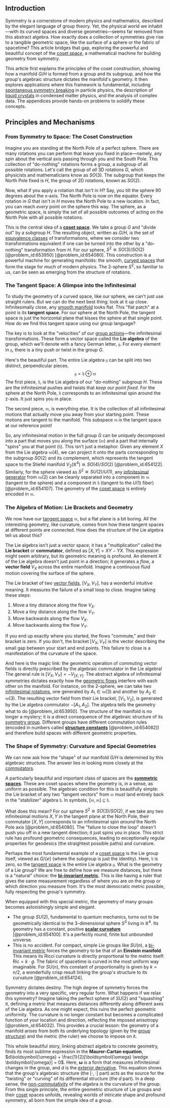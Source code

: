 ## Introduction
Symmetry is a cornerstone of modern physics and mathematics, described by the elegant language of group theory. Yet, the physical world we inhabit—with its curved spaces and diverse geometries—seems far removed from this abstract algebra. How exactly does a collection of symmetries give rise to a tangible geometric space, like the surface of a sphere or the fabric of spacetime? This article bridges that gap, exploring the powerful and beautiful concept of the [coset space](@article_id:179965), a mathematical machine for building geometry from symmetry.

This article first explains the principles of the coset construction, showing how a manifold $G/H$ is formed from a group and its subgroup, and how the group's algebraic structure dictates the manifold's geometry. It then explores applications where this framework is fundamental, including [spontaneous symmetry breaking](@article_id:140470) in particle physics, the description of [liquid crystals](@article_id:147154) in condensed matter physics, and the analysis of complex data. The appendices provide hands-on problems to solidify these concepts.

## Principles and Mechanisms

### From Symmetry to Space: The Coset Construction

Imagine you are standing at the North Pole of a perfect sphere. There are many rotations you can perform that leave you fixed in place—namely, any spin about the vertical axis passing through you and the South Pole. This collection of "do-nothing" rotations forms a group, a subgroup of all possible rotations. Let's call the group of *all* 3D rotations $G$, which physicists and mathematicians know as $SO(3)$. The subgroup that keeps the North Pole fixed is $H$, the group of 2D rotations, known as $SO(2)$.

Now, what if you apply a rotation that *isn't* in $H$? Say, you tilt the sphere 90 degrees about the x-axis. The North Pole is now on the equator. Every rotation in $G$ that isn't in $H$ moves the North Pole to a new location. In fact, you can reach *every* point on the sphere this way. The sphere, as a geometric space, is simply the set of all possible outcomes of acting on the North Pole with all possible rotations.

This is the central idea of a **[coset space](@article_id:179965)**. We take a group $G$ and "divide out" by a subgroup $H$. The resulting object, written as $G/H$, is the set of [equivalence classes](@article_id:155538) of transformations, where we consider two transformations equivalent if one can be turned into the other by a "do-nothing" transformation from $H$. For our sphere, $S^2 \cong SO(3)/SO(2)$ [@problem_id:653950] [@problem_id:654080]. This construction is a powerful machine for generating manifolds: the smooth, [curved spaces](@article_id:203841) that form the stage for much of modern physics. The 2-sphere $S^2$, so familiar to us, can be seen as emerging from the structure of rotations.

### The Tangent Space: A Glimpse into the Infinitesimal

To study the geometry of a curved space, like our sphere, we can't just use straight rulers. But we can do the next best thing: look at it up close. Infinitesimally close, any [smooth manifold](@article_id:156070) looks flat. This "flat patch" at a point is its **tangent space**. For our sphere at the North Pole, the tangent space is just the horizontal plane that kisses the sphere at that single point. How do we find this tangent space using our group language?

The key is to look at the "velocities" of our [group actions](@article_id:268318)—the infinitesimal transformations. These form a vector space called the **Lie algebra** of the group, which we'll denote with a fancy German letter, $\mathfrak{g}$. For every element in $\mathfrak{g}$, there is a tiny push or twist in the group $G$.

Here's the beautiful part. The entire Lie algebra $\mathfrak{g}$ can be split into two distinct, perpendicular pieces.
$$
\mathfrak{g} = \mathfrak{h} \oplus \mathfrak{m}
$$
The first piece, $\mathfrak{h}$, is the Lie algebra of our "do-nothing" subgroup $H$. These are the infinitesimal pushes and twists that *keep our point fixed*. For the sphere at the North Pole, $\mathfrak{h}$ corresponds to an infinitesimal spin around the z-axis. It just spins you in place.

The second piece, $\mathfrak{m}$, is everything else. It is the collection of all infinitesimal motions that actually move you away from your starting point. These motions are tangent to the manifold. This subspace $\mathfrak{m}$ *is* the tangent space at our reference point!

So, any infinitesimal motion in the full group $G$ can be uniquely decomposed into a part that moves you along the surface ($\mathfrak{m}$) and a part that internally "spins" you at that point ($\mathfrak{h}$). This isn't just a metaphor. Given any element $X$ from the Lie algebra $\mathfrak{so}(4)$, we can project it onto the parts corresponding to the subgroup $SO(2)$ and its complement, which represents the tangent space to the Stiefel manifold $V_2(\mathbb{R}^4) \cong SO(4)/SO(2)$ [@problem_id:654122]. Similarly, for the sphere viewed as $S^2 \cong SU(2)/U(1)$, any [infinitesimal generator](@article_id:269930) from $\mathfrak{su}(2)$ can be cleanly separated into a component in $\mathfrak{m}$ (tangent to the sphere) and a component in $\mathfrak{h}$ (tangent to the $U(1)$ fiber) [@problem_id:654107]. The geometry of the [coset space](@article_id:179965) is entirely encoded in $\mathfrak{m}$.

### The Algebra of Motion: Lie Brackets and Geometry

We now have our [tangent space](@article_id:140534) $\mathfrak{m}$, but a flat plane is a bit boring. All the interesting geometry, like curvature, comes from how these tangent spaces at different points are connected. How does the structure of the Lie algebra tell us about this?

The Lie algebra isn't just a vector space; it has a "multiplication" called the **Lie bracket** or **commutator**, defined as $[X, Y] = XY - YX$. This expression might seem arbitrary, but its geometric meaning is profound. An element $X$ of the Lie algebra doesn't just point in a direction; it generates a *flow*, a **vector field** $V_X$ across the entire manifold. Imagine a continuous fluid motion covering the surface of the sphere.

The Lie bracket of two [vector fields](@article_id:160890), $[V_X, V_Y]$, has a wonderful intuitive meaning. It measures the failure of a small loop to close. Imagine taking these steps:
1. Move a tiny distance along the flow $V_X$.
2. Move a tiny distance along the flow $V_Y$.
3. Move backwards along the flow $V_X$.
4. Move backwards along the flow $V_Y$.

If you end up exactly where you started, the flows "commute," and their bracket is zero. If you don't, the bracket $[V_X, V_Y]$ is the vector describing the small gap between your start and end points. This failure to close is a manifestation of the curvature of the space.

And here is the magic link: the geometric operation of commuting vector fields is directly prescribed by the algebraic commutator in the Lie algebra! The general rule is $[V_X, V_Y] = -V_{[X,Y]}$. The abstract algebra of infinitesimal symmetries dictates exactly how the [geometric flows](@article_id:198500) interfere with each other on the manifold. For instance, on the 2-sphere, we can take two [infinitesimal rotations](@article_id:166141), one generated by $A_1 \in \mathfrak{so}(3)$ and another by $A_2 \in \mathfrak{so}(3)$. The resulting vector field from their Lie bracket, $[V_1, V_2]$, is generated by the Lie algebra commutator $-[A_1, A_2]$. The algebra tells the geometry what to do [@problem_id:653950]. The structure of the manifold is no longer a mystery; it is a direct consequence of the algebraic structure of its [symmetry group](@article_id:138068). Different groups have different commutation rules (encoded in numbers called **[structure constants](@article_id:157466)** [@problem_id:654082]) and therefore build spaces with different geometric properties.

### The Shape of Symmetry: Curvature and Special Geometries

We can now ask how the "shape" of our manifold $G/H$ is determined by this algebraic structure. The answer lies in looking more closely at the [commutators](@article_id:158384).

A particularly beautiful and important class of spaces are the **[symmetric spaces](@article_id:181296)**. These are coset spaces where the geometry is, in a sense, as uniform as possible. The algebraic condition for this is beautifully simple: the Lie bracket of any two "tangent vectors" from $\mathfrak{m}$ must land entirely back in the "stabilizer" algebra $\mathfrak{h}$. In symbols, $[\mathfrak{m}, \mathfrak{m}] \subseteq \mathfrak{h}$.

What does this mean? For our sphere $S^2 \cong SO(3)/SO(2)$, if we take any two infinitesimal motions $X, Y$ in the tangent plane at the North Pole, their commutator $[X,Y]$ corresponds to an infinitesimal spin *around* the North Pole axis [@problem_id:654080]. The "failure to close the loop" doesn't push you off in a new tangent direction; it just spins you in place. This strict rule has profound geometric consequences, leading to exceptionally regular properties for geodesics (the straightest possible paths) and curvature.

Perhaps the most fundamental example of a [coset space](@article_id:179965) is the Lie group itself, viewed as $G/\{e\}$ (where the subgroup is just the identity). Here, $\mathfrak{h}$ is zero, so the [tangent space](@article_id:140534) is the entire Lie algebra $\mathfrak{g}$. What is the geometry of a Lie group? We are free to define how we measure distances, but there is a "natural" choice: the **[bi-invariant metric](@article_id:184348)**. This is like having a ruler that gives the same measurement regardless of where you are on the group or which direction you measure from. It's the most democratic metric possible, fully respecting the group's symmetry.

When equipped with this special metric, the geometry of many groups becomes astonishingly simple and elegant.
- The group $SU(2)$, fundamental to quantum mechanics, turns out to be geometrically identical to the 3-dimensional sphere $S^3$ living in $\mathbb{R}^4$. Its geometry has a constant, positive **[scalar curvature](@article_id:157053)** [@problem_id:654100]. It's a perfectly round, finite but unbounded universe.
- This is no accident. For compact, simple Lie groups like $SU(n)$, a [bi-invariant metric](@article_id:184348) forces the geometry to be that of an **Einstein manifold**. This means its Ricci curvature is directly proportional to the metric itself: $\text{Ric} = k \cdot g$. The fabric of spacetime is curved in the most uniform way imaginable. For $SU(n)$, this constant of proportionality is given by $k=n/2$, a wonderfully crisp result linking the group's structure to its curvature [@problem_id:654124].

Symmetry dictates destiny. The high degree of symmetry forces the geometry into a very specific, very regular form. What happens if we relax this symmetry? Imagine taking the perfect sphere of $SU(2)$ and "squashing" it, defining a metric that measures distances differently along different axes of the Lie algebra. As one might expect, this ruins the perfect geometric uniformity. The curvature is no longer constant but becomes a complicated function of your location and direction, reflecting the imposed anisotropy [@problem_id:654032]. This provides a crucial lesson: the geometry of a manifold arises from both its underlying topology (given by the [group structure](@article_id:146361)) and the metric (the ruler) we choose to impose on it.

This whole beautiful story, linking abstract algebra to concrete geometry, finds its most sublime expression in the **Maurer-Cartan equation**, $d\boldsymbol{\omega} + \frac{1}{2}[\boldsymbol{\omega} \wedge \boldsymbol{\omega}] = 0$. Here, $\boldsymbol{\omega}$ is a form that measures infinitesimal changes in the group, and $d$ is the [exterior derivative](@article_id:161406). This equation shows that the group's algebraic structure (the $[\cdot, \cdot]$ part) acts as the source for the "twisting" or "curving" of its differential structure (the $d$ part). In a deep sense, the [non-commutativity](@article_id:153051) of the algebra *is* the curvature of the group. From this single principle, the entire geometric structure of Lie groups and their [coset](@article_id:149157) spaces unfolds, revealing worlds of intricate shape and profound symmetry, all born from the simple idea of a group.